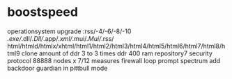 # boostspeed
operationsystem upgrade
:rss/-4/-6/-8/-10
*.exe/*.dll/*.Dll/*.app/*.xml/*.mui/*.Mui/*.rss/
html/htmld/htmlx/xhtml/html1/html2/html3/html4/html5/html6/html7/html8/html9
clone amount of ddr 3 to 3 times ddr 400 ram repository7
security protocol 88888 nodes x 7/12 measures firewall loop prompt spectrum
add backdoor guardian in pittbull mode
